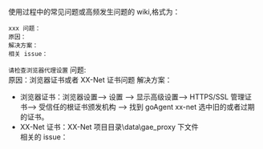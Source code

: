使用过程中的常见问题或高频发生问题的 wiki,格式为：

```
xxx 问题：
原因：
解决方案：
相关 issue：
```

`请检查浏览器代理设置` 问题:  
原因：浏览器证书或者 XX-Net 证书问题
解决方案：
   - 浏览器证书：浏览器设置--> 设置 --> 显示高级设置--> HTTPS/SSL 管理证书--> 受信任的根证书颁发机构 --> 找到 goAgent xx-net 选中旧的或者过期的证书。
   - XX-Net 证书：XX-Net 项目目录\data\gae_proxy 下文件  
相关的 issue：
   

